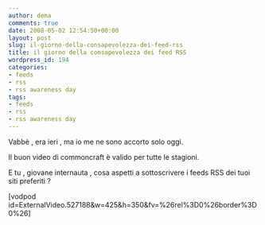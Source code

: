 ```yaml
---
author: dema
comments: true
date: 2008-05-02 12:54:50+00:00
layout: post
slug: il-giorno-della-consapevolezza-dei-feed-rss
title: il giorno della consapevolezza dei feed RSS
wordpress_id: 194
categories:
- feeds
- rss
- rss awareness day
tags:
- feeds
- rss
- rss awareness day
---
```


Vabbè , era ieri , ma io me ne sono accorto solo oggi.

Il buon video di commoncraft è valido per tutte le stagioni.

E tu , giovane internauta , cosa aspetti a sottoscrivere i feeds RSS dei tuoi siti preferiti ?

[vodpod id=ExternalVideo.527188&w=425&h=350&fv=%26rel%3D0%26border%3D0%26]

